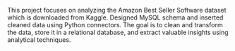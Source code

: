 This project focuses on analyzing the Amazon Best Seller Software dataset which is downloaded from Kaggle. Designed MySQL schema and inserted cleaned data using Python connectors. The goal is to clean and transform the data, store it in a relational database, and extract valuable insights using analytical techniques.
